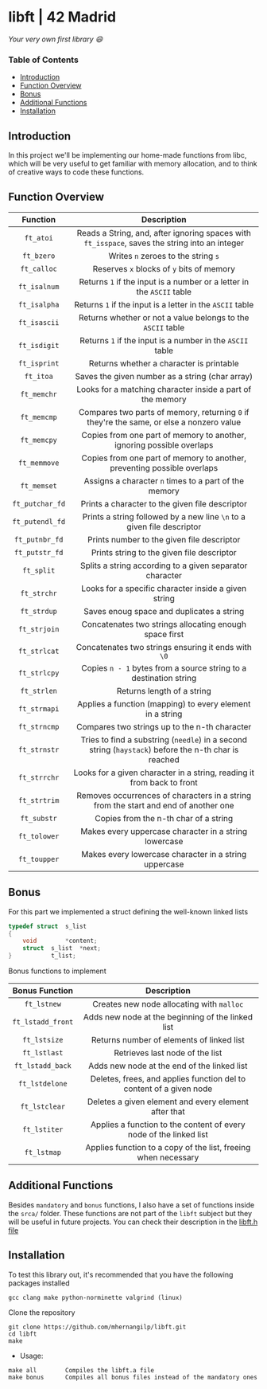 # libft | 42 Madrid
*Your very own first library :smile:*

### Table of Contents
* [Introduction](#introduction)
* [Function Overview](#function-overview)
* [Bonus](#bonus)
* [Additional Functions](#additional-functions)
* [Installation](#installation)

## Introduction
In this project we'll be implementing our home-made functions from libc, which will be very useful to get familiar with memory allocation, and to think of creative ways to code these functions.

## Function Overview

| Function | Description |
| :------: | :---------: |
| ``ft_atoi`` | Reads a String, and, after ignoring spaces with ``ft_isspace``, saves the string into an integer |
| ``ft_bzero`` | Writes ``n`` zeroes to the string ``s`` |
| ``ft_calloc`` | Reserves ``x`` blocks of ``y`` bits of memory |
| ``ft_isalnum`` | Returns ``1`` if the input is a number or a letter in the ``ASCII`` table |
| ``ft_isalpha`` | Returns ``1`` if the input is a letter in the ``ASCII`` table |
| ``ft_isascii`` | Returns whether or not a value belongs to the ``ASCII`` table |
| ``ft_isdigit`` | Returns ``1`` if the input is a number in the ``ASCII`` table |
| ``ft_isprint`` | Returns whether a character is printable |
| ``ft_itoa`` | Saves the given number as a string (char array) |
| ``ft_memchr`` | Looks for a matching character inside a part of the memory |
| ``ft_memcmp`` | Compares two parts of memory, returning ``0`` if they're the same, or else a nonzero value |
| ``ft_memcpy`` | Copies from one part of memory to another, ignoring possible overlaps |
| ``ft_memmove`` | Copies from one part of memory to another, preventing possible overlaps |
| ``ft_memset`` | Assigns a character ``n`` times to a part of the memory |
| ``ft_putchar_fd`` | Prints a character to the given file descriptor |
| ``ft_putendl_fd`` | Prints a string followed by a new line ``\n`` to a given file descriptor |
| ``ft_putnbr_fd`` | Prints number to the given file descriptor |
| ``ft_putstr_fd`` | Prints string to the given file descriptor |
| ``ft_split`` | Splits a string according to a given separator character |
| ``ft_strchr`` | Looks for a specific character inside a given string |
| ``ft_strdup`` | Saves enoug space and duplicates a string |
| ``ft_strjoin`` | Concatenates two strings allocating enough space first |
| ``ft_strlcat`` | Concatenates two strings ensuring it ends with ``\0`` |
| ``ft_strlcpy`` | Copies ``n - 1`` bytes from a source string to a destination string |
| ``ft_strlen`` | Returns length of a string |
| ``ft_strmapi`` | Applies a function (mapping) to every element in a string |
| ``ft_strncmp`` | Compares two strings up to the n-th character |
| ``ft_strnstr`` | Tries to find a substring (``needle``) in a second string (``haystack``) before the n-th char is reached |
| ``ft_strrchr`` | Looks for a given character in a string, reading it from back to front |
| ``ft_strtrim`` | Removes occurrences of characters in a string from the start and end of another one |
| ``ft_substr`` | Copies from the n-th char of a string |
| ``ft_tolower`` | Makes every uppercase character in a string lowercase |
| ``ft_toupper`` | Makes every lowercase character in a string uppercase |

## Bonus
For this part we implemented a struct defining the well-known linked lists
```C
typedef	struct	s_list
{
	void		*content;
	struct	s_list	*next;
}			t_list;
```

Bonus functions to implement

| Bonus Function | Description |
| :------------: | :---------: |
| ``ft_lstnew`` | Creates new node allocating with ``malloc`` |
| ``ft_lstadd_front`` | Adds new node at the beginning of the linked list |
| ``ft_lstsize`` | Returns number of elements of linked list |
| ``ft_lstlast`` | Retrieves last node of the list |
| ``ft_lstadd_back`` | Adds new node at the end of the linked list |
| ``ft_lstdelone`` | Deletes, frees, and applies function del to content of a given node |
| ``ft_lstclear`` | Deletes a given element and every element after that |
| ``ft_lstiter`` | Applies a function to the content of every node of the linked list |
| ``ft_lstmap`` | Applies function to a copy of the list, freeing when necessary |


## Additional Functions

Besides ``mandatory`` and ``bonus`` functions, I also have a set of functions inside the ``srca/`` folder. These functions are not part of the ``libft`` subject but they will be useful in future projects. You can check their description in the [libft.h file](https://gitlab.com/madebypixel02/libft/-/blob/main/inc/libft.h)

## Installation
To test this library out, it's recommended that you have the following packages installed
```
gcc clang make python-norminette valgrind (linux)
```

Clone the repository
```shell
git clone https://github.com/mhernangilp/libft.git
cd libft
make
```

- Usage:

```
make all		Compiles the libft.a file
make bonus		Compiles all bonus files instead of the mandatory ones	
```
